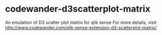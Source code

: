 # codewander-d3scatterplot-matrix

An emulation of D3 scatter plot matrix for qlik sense
For more details, visit http://www.codewander.com/qlik-sense-extension-d3-scatterplot-matrix/

